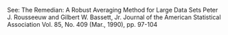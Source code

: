 See:
The Remedian: A Robust Averaging Method for Large Data Sets
Peter J. Rousseeuw and Gilbert W. Bassett, Jr.
Journal of the American Statistical Association
Vol. 85, No. 409 (Mar., 1990), pp. 97-104